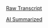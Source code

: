 [Raw Transcript](https://github.com/MCBasterSheet/MCBasterSheet/blob/main/MCB150/pages/Lectures/Raw-Transcripts/Raw%20Transcript%201-31-2024.md)

[AI Summarized](https://github.com/MCBasterSheet/MCBasterSheet/blob/main/MCB150/pages/Lectures/AI-Summaries/AI%20Summarized%201-31-2024.md)

